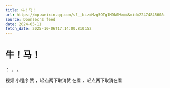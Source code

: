 ```yaml
---
title: 牛！马！
url: https://mp.weixin.qq.com/s?__biz=Mzg5OTg1MDk0Mw==&mid=2247484560&idx=1&sn=0ed3a837e0b12ff1f563f5f23734881b
source: Doonsec's feed
date: 2024-05-11
fetch_date: 2025-10-06T17:14:00.810152
---
```


# 牛！马！

：
，
。

视频
小程序
赞
，轻点两下取消赞
在看
，轻点两下取消在看